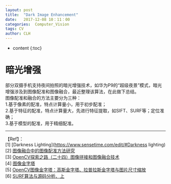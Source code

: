 ```yaml
---
layout: post
title:  "Dark Image Enhancement"
date:   2017-12-08 10：11：00
categories:  Computer_Vision
tags: CV
author: CLH
---
```


* content
{:toc}

# 暗光增强 #

部分双摄手机支持夜间拍照的暗光增强技术，如华为P9的“超级夜景”模式，暗光增强涉及到图像配准和图像融合，最近整理该算法，在此做下总结。     
图像配准和融合的方法主要分为三种：   
1.基于像素的配准，特点计算量小，用于初步配准；    
2.基于特征的配准，特点计算量大，先进行特征提取，如SIFT、SURF等；定位准确；    
3.基于模型的配准，用于精细配准。    

      
----------
【Ref】：     
[1] [Darkness Lighting](https://www.sensetime.com/edit/#Darkness lighting)      
[2] [图像融合中的图像配准方法研究](http://nysrsp.cqvip.com/bitstream/123456789/1213794/1/%E5%9B%BE%E5%83%8F%E8%9E%8D%E5%90%88%E4%B8%AD%E7%9A%84%E5%9B%BE%E5%83%8F%E9%85%8D%E5%87%86%E6%96%B9%E6%B3%95%E7%A0%94%E7%A9%B6)    
[3] [OpenCV探索之路（二十四）图像拼接和图像融合技术](https://www.cnblogs.com/skyfsm/p/7411961.html)      
[4] [图像金字塔](http://www.opencv.org.cn/opencvdoc/2.3.2/html/doc/tutorials/imgproc/pyramids/pyramids.html)      
[5] [OpenCV图像金字塔：高斯金字塔、拉普拉斯金字塔与图片尺寸缩放](http://blog.csdn.net/poem_qianmo/article/details/26157633)     
[6] [SURF算法与源码分析、上](https://www.cnblogs.com/ronny/p/4045979.html)
